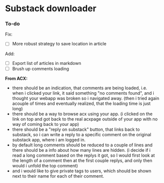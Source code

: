 # Substack downloader

### To-do

Fix:

- [ ] More robust strategy to save location in article

Add:

- [ ] Export list of articles in markdown
- [ ] Brush up comments loading

**From ACX:**
- there should be an indication, that comments are being loaded, i.e. when i clicked your link, it said something "no comments found", and i thought your webapp was broken so i navigated away. (then i tried again acouple of times and eventually realized, that the loading time is just long)
- there should be a way to browse acx using your app. (i clicked on the link on top and got back to the real acxpage outside of your app with no way of coming back to your app)
- there should be a "reply on substack" button, that links back to substack, so i can write a reply to a specific comment on the original substack app, where i am logged in.
- by default long comments should be reduced to a couple of lines and there should be a info about how many lines are hidden. (i decide if i read a long comment based on the replys it got, so I would first look at the length of a comment then at the first couple replys, and only then would i unfold the top comment)
- and i would like to give private tags to users, which should be shown next to their name for each of their comment.
